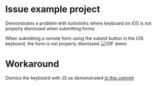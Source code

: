 # Issue example project

Demonstrates a problem with turbolinks where keyboard on iOS is not properly dismissed when submitting forms

When submittnig a remote form using the submit button in the iOS keyboard, the form is not properly dismissed:
![GIF demo](https://github.com/JonasNielsen/turbolinks-form-test/blob/master/demo%20turbolinks%20keyboard.gif)

# Workaround
Dismiss the keyboard with JS as demonstrated [in this commit](https://github.com/JonasNielsen/turbolinks-form-test/commit/9a8f6b49cc33f9c9e08090b06898b2b66290129a)
